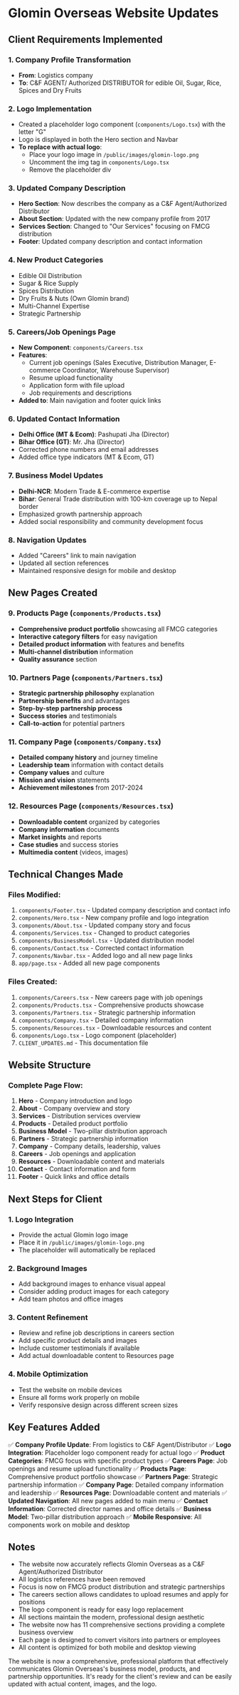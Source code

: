 # Glomin Overseas Website Updates

## Client Requirements Implemented

### 1. Company Profile Transformation
- **From**: Logistics company
- **To**: C&F AGENT/ Authorized DISTRIBUTOR for edible Oil, Sugar, Rice, Spices and Dry Fruits

### 2. Logo Implementation
- Created a placeholder logo component (`components/Logo.tsx`) with the letter "G"
- Logo is displayed in both the Hero section and Navbar
- **To replace with actual logo**: 
  - Place your logo image in `/public/images/glomin-logo.png`
  - Uncomment the img tag in `components/Logo.tsx`
  - Remove the placeholder div

### 3. Updated Company Description
- **Hero Section**: Now describes the company as a C&F Agent/Authorized Distributor
- **About Section**: Updated with the new company profile from 2017
- **Services Section**: Changed to "Our Services" focusing on FMCG distribution
- **Footer**: Updated company description and contact information

### 4. New Product Categories
- Edible Oil Distribution
- Sugar & Rice Supply  
- Spices Distribution
- Dry Fruits & Nuts (Own Glomin brand)
- Multi-Channel Expertise
- Strategic Partnership

### 5. Careers/Job Openings Page
- **New Component**: `components/Careers.tsx`
- **Features**:
  - Current job openings (Sales Executive, Distribution Manager, E-commerce Coordinator, Warehouse Supervisor)
  - Resume upload functionality
  - Application form with file upload
  - Job requirements and descriptions
- **Added to**: Main navigation and footer quick links

### 6. Updated Contact Information
- **Delhi Office (MT & Ecom)**: Pashupati Jha (Director)
- **Bihar Office (GT)**: Mr. Jha (Director)
- Corrected phone numbers and email addresses
- Added office type indicators (MT & Ecom, GT)

### 7. Business Model Updates
- **Delhi-NCR**: Modern Trade & E-commerce expertise
- **Bihar**: General Trade distribution with 100-km coverage up to Nepal border
- Emphasized growth partnership approach
- Added social responsibility and community development focus

### 8. Navigation Updates
- Added "Careers" link to main navigation
- Updated all section references
- Maintained responsive design for mobile and desktop

## New Pages Created

### 9. Products Page (`components/Products.tsx`)
- **Comprehensive product portfolio** showcasing all FMCG categories
- **Interactive category filters** for easy navigation
- **Detailed product information** with features and benefits
- **Multi-channel distribution** information
- **Quality assurance** section

### 10. Partners Page (`components/Partners.tsx`)
- **Strategic partnership philosophy** explanation
- **Partnership benefits** and advantages
- **Step-by-step partnership process**
- **Success stories** and testimonials
- **Call-to-action** for potential partners

### 11. Company Page (`components/Company.tsx`)
- **Detailed company history** and journey timeline
- **Leadership team** information with contact details
- **Company values** and culture
- **Mission and vision** statements
- **Achievement milestones** from 2017-2024

### 12. Resources Page (`components/Resources.tsx`)
- **Downloadable content** organized by categories
- **Company information** documents
- **Market insights** and reports
- **Case studies** and success stories
- **Multimedia content** (videos, images)

## Technical Changes Made

### Files Modified:
1. `components/Footer.tsx` - Updated company description and contact info
2. `components/Hero.tsx` - New company profile and logo integration
3. `components/About.tsx` - Updated company story and focus
4. `components/Services.tsx` - Changed to product categories
5. `components/BusinessModel.tsx` - Updated distribution model
6. `components/Contact.tsx` - Corrected contact information
7. `components/Navbar.tsx` - Added logo and all new page links
8. `app/page.tsx` - Added all new page components

### Files Created:
1. `components/Careers.tsx` - New careers page with job openings
2. `components/Products.tsx` - Comprehensive products showcase
3. `components/Partners.tsx` - Strategic partnership information
4. `components/Company.tsx` - Detailed company information
5. `components/Resources.tsx` - Downloadable resources and content
6. `components/Logo.tsx` - Logo component (placeholder)
7. `CLIENT_UPDATES.md` - This documentation file

## Website Structure

### Complete Page Flow:
1. **Hero** - Company introduction and logo
2. **About** - Company overview and story
3. **Services** - Distribution services overview
4. **Products** - Detailed product portfolio
5. **Business Model** - Two-pillar distribution approach
6. **Partners** - Strategic partnership information
7. **Company** - Company details, leadership, values
8. **Careers** - Job openings and application
9. **Resources** - Downloadable content and materials
10. **Contact** - Contact information and form
11. **Footer** - Quick links and office details

## Next Steps for Client

### 1. Logo Integration
- Provide the actual Glomin logo image
- Place it in `/public/images/glomin-logo.png`
- The placeholder will automatically be replaced

### 2. Background Images
- Add background images to enhance visual appeal
- Consider adding product images for each category
- Add team photos and office images

### 3. Content Refinement
- Review and refine job descriptions in careers section
- Add specific product details and images
- Include customer testimonials if available
- Add actual downloadable content to Resources page

### 4. Mobile Optimization
- Test the website on mobile devices
- Ensure all forms work properly on mobile
- Verify responsive design across different screen sizes

## Key Features Added

✅ **Company Profile Update**: From logistics to C&F Agent/Distributor
✅ **Logo Integration**: Placeholder logo component ready for actual logo
✅ **Product Categories**: FMCG focus with specific product types
✅ **Careers Page**: Job openings and resume upload functionality
✅ **Products Page**: Comprehensive product portfolio showcase
✅ **Partners Page**: Strategic partnership information
✅ **Company Page**: Detailed company information and leadership
✅ **Resources Page**: Downloadable content and materials
✅ **Updated Navigation**: All new pages added to main menu
✅ **Contact Information**: Corrected director names and office details
✅ **Business Model**: Two-pillar distribution approach
✅ **Mobile Responsive**: All components work on mobile and desktop

## Notes

- The website now accurately reflects Glomin Overseas as a C&F Agent/Authorized Distributor
- All logistics references have been removed
- Focus is now on FMCG product distribution and strategic partnerships
- The careers section allows candidates to upload resumes and apply for positions
- The logo component is ready for easy logo replacement
- All sections maintain the modern, professional design aesthetic
- The website now has 11 comprehensive sections providing a complete business overview
- Each page is designed to convert visitors into partners or employees
- All content is optimized for both mobile and desktop viewing

The website is now a comprehensive, professional platform that effectively communicates Glomin Overseas's business model, products, and partnership opportunities. It's ready for the client's review and can be easily updated with actual content, images, and the logo.
